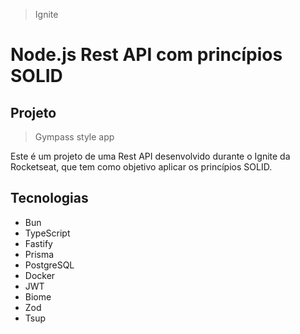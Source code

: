 > Ignite

# Node.js Rest API com princípios SOLID

## Projeto

> Gympass style app

Este é um projeto de uma Rest API desenvolvido durante o Ignite da Rocketseat, que tem como objetivo aplicar os princípios SOLID.

## Tecnologias

- Bun
- TypeScript
- Fastify
- Prisma
- PostgreSQL
- Docker
- JWT
- Biome
- Zod
- Tsup

